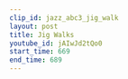 ```yaml
---
clip_id: jazz_abc3_jig_walk
layout: post
title: Jig Walks
youtube_id: jAIwJd2tQo0
start_time: 669
end_time: 689
---
```


